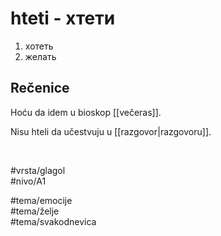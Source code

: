 # hteti - хтети

1. хотеть  
2. желать

## Rečenice

Hoću da idem u bioskop [[večeras]].

Nisu hteli da učestvuju u [[razgovor|razgovoru]].

<br>

#vrsta/glagol  
#nivo/A1  

#tema/emocije  
#tema/želje  
#tema/svakodnevica  
